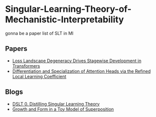 # Singular-Learning-Theory-of-Mechanistic-Interpretability
gonna be a paper list of SLT in MI

## Papers

- [Loss Landscape Degeneracy Drives Stagewise Development in Transformers](https://arxiv.org/abs/2402.02364)
- [Differentiation and Specialization of Attention Heads via the Refined Local Learning Coefficient](https://arxiv.org/abs/2410.02984)


## Blogs

- [DSLT 0. Distilling Singular Learning Theory](https://www.lesswrong.com/posts/xRWsfGfvDAjRWXcnG/dslt-0-distilling-singular-learning-theory#Key_Points_of_the_Sequence_)
- [Growth and Form in a Toy Model of Superposition](https://www.lesswrong.com/posts/jvGqQGDrYzZM4MyaN/growth-and-form-in-a-toy-model-of-superposition)
